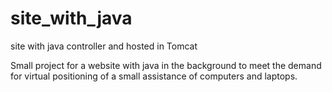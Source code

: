 # site_with_java
site with java controller and hosted in Tomcat


Small project for a website with java in the background to meet the demand for virtual positioning of a small assistance of computers and laptops.
